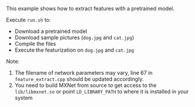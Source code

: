 <!--- Licensed to the Apache Software Foundation (ASF) under one -->
<!--- or more contributor license agreements.  See the NOTICE file -->
<!--- distributed with this work for additional information -->
<!--- regarding copyright ownership.  The ASF licenses this file -->
<!--- to you under the Apache License, Version 2.0 (the -->
<!--- "License"); you may not use this file except in compliance -->
<!--- with the License.  You may obtain a copy of the License at -->

<!---   http://www.apache.org/licenses/LICENSE-2.0 -->

<!--- Unless required by applicable law or agreed to in writing, -->
<!--- software distributed under the License is distributed on an -->
<!--- "AS IS" BASIS, WITHOUT WARRANTIES OR CONDITIONS OF ANY -->
<!--- KIND, either express or implied.  See the License for the -->
<!--- specific language governing permissions and limitations -->
<!--- under the License. -->

This example shows how to extract features with a pretrained model.

Execute `run.sh` to:
- Download a pretrained model
- Download sample pictures (`dog.jpg` and `cat.jpg`)
- Compile the files
- Execute the featurization on `dog.jpg` and `cat.jpg`


Note:
1. The filename of network parameters may vary, line 67 in `feature_extract.cpp` should be updated accordingly.
2. You need to build MXNet from source to get access to the `lib/libmxnet.so` or point `LD_LIBRARY_PATH` to where it is installed in your system
